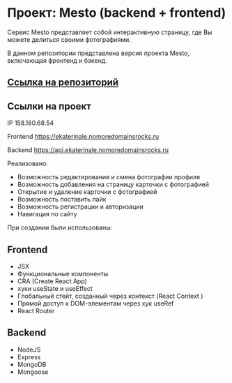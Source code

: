 # Проект: Mesto (backend + frontend)

Сервис Mesto представляет собой интерактивную страницу, где Вы можете делиться своими фотографиями.  

В данном репозитории представлена версия проекта Mesto, включающая фронтенд и бэкенд.  
  
## [Ссылка на репозиторий ](https://github.com/EkaterinaLe7/react-mesto-api-full-gha) 
  
## Ссылки на проект  
  
IP 158.160.68.54  
  
Frontend <https://ekaterinale.nomoredomainsrocks.ru>  
  
Backend <https://api.ekaterinale.nomoredomainsrocks.ru>  
  
  
Реализовано:  
* Возможность редактирования и смена фотографии профиля  
* Возможность добавления на страницу карточки с фотографией  
* Открытие и удаление карточки с фотографией  
* Возможность поставить лайк  
* Возможность регистрации и авторизации  
* Навигация по сайту
  
  
При создании были использованы: 
## Frontend   
* JSX
* Функциональные компоненты
* CRA (Create React App)
* хуки useState и useEffect  
* Глобальный стейт, созданный через контекст (React Context )  
* Прямой доступ к DOM-элементам через хук useRef  
* React Router  
  
## Backend  
* NodeJS
* Express
* MongoDB
* Mongoose
